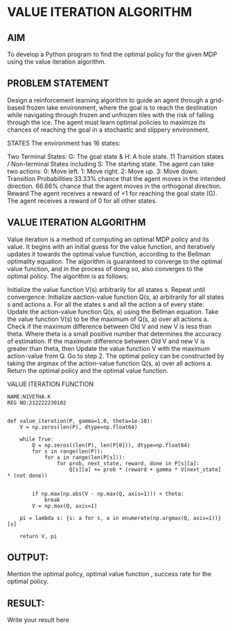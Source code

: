 # VALUE ITERATION ALGORITHM

## AIM

To develop a Python program to find the optimal policy for the given MDP using the value iteration algorithm.

## PROBLEM STATEMENT

Design a reinforcement learning algorithm to guide an agent through a grid-based frozen lake environment, where the goal is to reach the destination while navigating through frozen and unfrozen tiles with the risk of falling through the ice. The agent must learn optimal policies to maximize its chances of reaching the goal in a stochastic and slippery environment.

STATES
The environment has 16 states:

Two Terminal States: G: The goal state & H: A hole state.
11 Transition states / Non-terminal States including S: The starting state.
The agent can take two actions:
0: Move left.
1: Move right.
2: Move up.
3: Move down.
Transition Probabilities
33.33% chance that the agent moves in the intended direction.
66.66% chance that the agent moves in the orthogonal direction.
Reward
The agent receives a reward of +1 for reaching the goal state (G). The agent receives a reward of 0 for all other states.

## VALUE ITERATION ALGORITHM

Value iteration is a method of computing an optimal MDP policy and its value.
It begins with an initial guess for the value function, and iteratively updates it towards the optimal value function, according to the Bellman optimality equation.
The algorithm is guaranteed to converge to the optimal value function, and in the process of doing so, also converges to the optimal policy.
The algorithm is as follows:

Initialize the value function V(s) arbitrarily for all states s.
Repeat until convergence:
Initialize aaction-value function Q(s, a) arbitrarily for all states s and actions a.
For all the states s and all the action a of every state:
Update the action-value function Q(s, a) using the Bellman equation.
Take the value function V(s) to be the maximum of Q(s, a) over all actions a.
Check if the maximum difference between Old V and new V is less than theta.
Where theta is a small positive number that determines the accuracy of estimation.
If the maximum difference between Old V and new V is greater than theta, then
Update the value function V with the maximum action-value from Q.
Go to step 2.
The optimal policy can be constructed by taking the argmax of the action-value function Q(s, a) over all actions a.
Return the optimal policy and the optimal value function.

VALUE ITERATION FUNCTION

```
NAME:NIVETHA.K
REG NO:212222230102
```
```

def value_iteration(P, gamma=1.0, theta=1e-10):
    V = np.zeros(len(P), dtype=np.float64)

    while True:
        Q = np.zeros((len(P), len(P[0])), dtype=np.float64)
        for s in range(len(P)):
            for a in range(len(P[s])):
                for prob, next_state, reward, done in P[s][a]:
                    Q[s][a] += prob * (reward + gamma * V[next_state] * (not done))


        if np.max(np.abs(V - np.max(Q, axis=1))) < theta:
            break
        V = np.max(Q, axis=1)

    pi = lambda s: {s: a for s, a in enumerate(np.argmax(Q, axis=1))}[s]

    return V, pi
```

## OUTPUT:
Mention the optimal policy, optimal value function , success rate for the optimal policy.

## RESULT:

Write your result here
